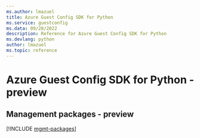```yaml
---
ms.author: lmazuel
title: Azure Guest Config SDK for Python
ms.service: guestconfig
ms.data: 09/28/2022
description: Reference for Azure Guest Config SDK for Python
ms.devlang: python
author: lmazuel
ms.topic: reference
---
```

# Azure Guest Config SDK for Python - preview

## Management packages - preview
[!INCLUDE [mgmt-packages](guest-config-mgmt-index.md)]